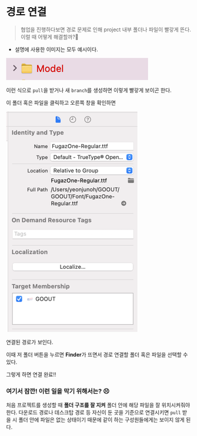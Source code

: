# 경로 연결

> 협업을 진행하다보면 경로 문제로 인해 project 내부 폴더나 파일이 빨갛게 뜬다. 이럴 때 어떻게 해결할까?🤨

- 설명에 사용한 이미지는 모두 예시이다.

![RED](./images/RED.png)

이런 식으로 `pull`을 받거나 새 `branch`를 생성하면 이렇게 빨갛게 보이곤 한다.

이 폴더 혹은 파일을 클릭하고 오른쪽 창을 확인하면

![right](./images/right.png)

연결된 경로가 보인다.

이때 저 폴더 버튼을 누르면 **Finder**가 뜨면서 경로 연결할 폴더 혹은 파일을 선택할 수 있다.

그렇게 하면 연결 완료!!

### 여기서 잠깐! 이런 일을 막기 위해서는? 😣

처음 프로젝트를 생성할 때 **폴더 구조를 잘 지켜** 폴더 안에 해당 파일을 잘 위치시켜줘야한다.
다운로드 경로나 데스크탑 경로 등 자신이 둔 곳을 기준으로 연결시키면 `pull` 받을 시 폴더 안에 파일은 없는 상태이기 때문에 같이 하는 구성원들에게는 보이지 않게 된다.
